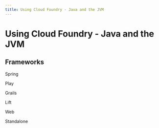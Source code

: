 ```yaml
---
title: Using Cloud Foundry - Java and the JVM
---
```


# Using Cloud Foundry - Java and the JVM


## Frameworks 

Spring

Play

Grails

Lift

Web

Standalone

